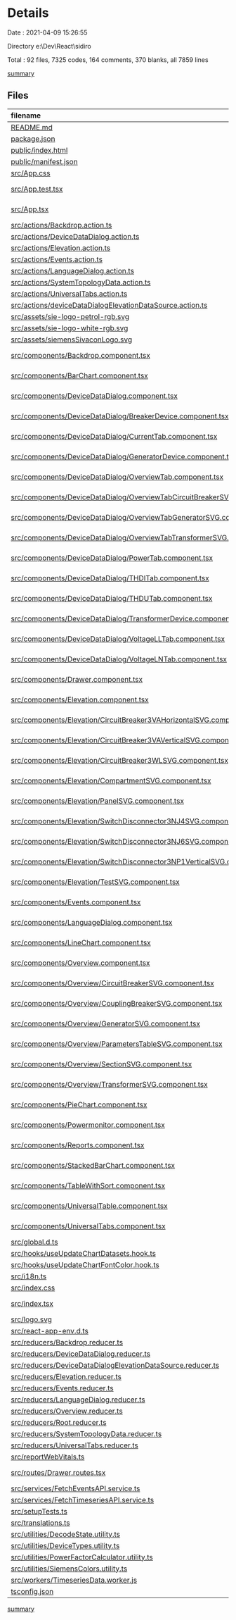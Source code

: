 # Details

Date : 2021-04-09 15:26:55

Directory e:\Dev\React\sidiro

Total : 92 files,  7325 codes, 164 comments, 370 blanks, all 7859 lines

[summary](results.md)

## Files
| filename | language | code | comment | blank | total |
| :--- | :--- | ---: | ---: | ---: | ---: |
| [README.md](/README.md) | Markdown | 26 | 0 | 21 | 47 |
| [package.json](/package.json) | JSON | 63 | 0 | 1 | 64 |
| [public/index.html](/public/index.html) | HTML | 21 | 23 | 1 | 45 |
| [public/manifest.json](/public/manifest.json) | JSON | 25 | 0 | 1 | 26 |
| [src/App.css](/src/App.css) | CSS | 0 | 0 | 1 | 1 |
| [src/App.test.tsx](/src/App.test.tsx) | TypeScript React | 8 | 0 | 2 | 10 |
| [src/App.tsx](/src/App.tsx) | TypeScript React | 87 | 0 | 8 | 95 |
| [src/actions/Backdrop.action.ts](/src/actions/Backdrop.action.ts) | TypeScript | 2 | 0 | 0 | 2 |
| [src/actions/DeviceDataDialog.action.ts](/src/actions/DeviceDataDialog.action.ts) | TypeScript | 14 | 0 | 1 | 15 |
| [src/actions/Elevation.action.ts](/src/actions/Elevation.action.ts) | TypeScript | 1 | 0 | 1 | 2 |
| [src/actions/Events.action.ts](/src/actions/Events.action.ts) | TypeScript | 3 | 0 | 1 | 4 |
| [src/actions/LanguageDialog.action.ts](/src/actions/LanguageDialog.action.ts) | TypeScript | 2 | 0 | 1 | 3 |
| [src/actions/SystemTopologyData.action.ts](/src/actions/SystemTopologyData.action.ts) | TypeScript | 2 | 0 | 0 | 2 |
| [src/actions/UniversalTabs.action.ts](/src/actions/UniversalTabs.action.ts) | TypeScript | 2 | 0 | 1 | 3 |
| [src/actions/deviceDataDialogElevationDataSource.action.ts](/src/actions/deviceDataDialogElevationDataSource.action.ts) | TypeScript | 9 | 0 | 1 | 10 |
| [src/assets/sie-logo-petrol-rgb.svg](/src/assets/sie-logo-petrol-rgb.svg) | XML | 42 | 1 | 1 | 44 |
| [src/assets/sie-logo-white-rgb.svg](/src/assets/sie-logo-white-rgb.svg) | XML | 42 | 1 | 1 | 44 |
| [src/assets/siemensSivaconLogo.svg](/src/assets/siemensSivaconLogo.svg) | XML | 1 | 0 | 0 | 1 |
| [src/components/Backdrop.component.tsx](/src/components/Backdrop.component.tsx) | TypeScript React | 21 | 0 | 4 | 25 |
| [src/components/BarChart.component.tsx](/src/components/BarChart.component.tsx) | TypeScript React | 56 | 1 | 5 | 62 |
| [src/components/DeviceDataDialog.component.tsx](/src/components/DeviceDataDialog.component.tsx) | TypeScript React | 92 | 0 | 5 | 97 |
| [src/components/DeviceDataDialog/BreakerDevice.component.tsx](/src/components/DeviceDataDialog/BreakerDevice.component.tsx) | TypeScript React | 28 | 0 | 2 | 30 |
| [src/components/DeviceDataDialog/CurrentTab.component.tsx](/src/components/DeviceDataDialog/CurrentTab.component.tsx) | TypeScript React | 110 | 0 | 5 | 115 |
| [src/components/DeviceDataDialog/GeneratorDevice.component.tsx](/src/components/DeviceDataDialog/GeneratorDevice.component.tsx) | TypeScript React | 35 | 0 | 2 | 37 |
| [src/components/DeviceDataDialog/OverviewTab.component.tsx](/src/components/DeviceDataDialog/OverviewTab.component.tsx) | TypeScript React | 371 | 6 | 9 | 386 |
| [src/components/DeviceDataDialog/OverviewTabCircuitBreakerSVG.component.tsx](/src/components/DeviceDataDialog/OverviewTabCircuitBreakerSVG.component.tsx) | TypeScript React | 137 | 0 | 3 | 140 |
| [src/components/DeviceDataDialog/OverviewTabGeneratorSVG.component.tsx](/src/components/DeviceDataDialog/OverviewTabGeneratorSVG.component.tsx) | TypeScript React | 31 | 0 | 3 | 34 |
| [src/components/DeviceDataDialog/OverviewTabTransformerSVG.component.tsx](/src/components/DeviceDataDialog/OverviewTabTransformerSVG.component.tsx) | TypeScript React | 44 | 5 | 3 | 52 |
| [src/components/DeviceDataDialog/PowerTab.component.tsx](/src/components/DeviceDataDialog/PowerTab.component.tsx) | TypeScript React | 125 | 0 | 5 | 130 |
| [src/components/DeviceDataDialog/THDITab.component.tsx](/src/components/DeviceDataDialog/THDITab.component.tsx) | TypeScript React | 110 | 0 | 5 | 115 |
| [src/components/DeviceDataDialog/THDUTab.component.tsx](/src/components/DeviceDataDialog/THDUTab.component.tsx) | TypeScript React | 111 | 0 | 5 | 116 |
| [src/components/DeviceDataDialog/TransformerDevice.component.tsx](/src/components/DeviceDataDialog/TransformerDevice.component.tsx) | TypeScript React | 40 | 0 | 2 | 42 |
| [src/components/DeviceDataDialog/VoltageLLTab.component.tsx](/src/components/DeviceDataDialog/VoltageLLTab.component.tsx) | TypeScript React | 110 | 0 | 5 | 115 |
| [src/components/DeviceDataDialog/VoltageLNTab.component.tsx](/src/components/DeviceDataDialog/VoltageLNTab.component.tsx) | TypeScript React | 110 | 0 | 5 | 115 |
| [src/components/Drawer.component.tsx](/src/components/Drawer.component.tsx) | TypeScript React | 319 | 4 | 13 | 336 |
| [src/components/Elevation.component.tsx](/src/components/Elevation.component.tsx) | TypeScript React | 269 | 5 | 12 | 286 |
| [src/components/Elevation/CircuitBreaker3VAHorizontalSVG.component.tsx](/src/components/Elevation/CircuitBreaker3VAHorizontalSVG.component.tsx) | TypeScript React | 17 | 0 | 1 | 18 |
| [src/components/Elevation/CircuitBreaker3VAVerticalSVG.component.tsx](/src/components/Elevation/CircuitBreaker3VAVerticalSVG.component.tsx) | TypeScript React | 43 | 0 | 1 | 44 |
| [src/components/Elevation/CircuitBreaker3WLSVG.component.tsx](/src/components/Elevation/CircuitBreaker3WLSVG.component.tsx) | TypeScript React | 78 | 0 | 2 | 80 |
| [src/components/Elevation/CompartmentSVG.component.tsx](/src/components/Elevation/CompartmentSVG.component.tsx) | TypeScript React | 89 | 0 | 3 | 92 |
| [src/components/Elevation/PanelSVG.component.tsx](/src/components/Elevation/PanelSVG.component.tsx) | TypeScript React | 94 | 3 | 4 | 101 |
| [src/components/Elevation/SwitchDisconnector3NJ4SVG.component.tsx](/src/components/Elevation/SwitchDisconnector3NJ4SVG.component.tsx) | TypeScript React | 23 | 0 | 1 | 24 |
| [src/components/Elevation/SwitchDisconnector3NJ6SVG.component.tsx](/src/components/Elevation/SwitchDisconnector3NJ6SVG.component.tsx) | TypeScript React | 32 | 0 | 1 | 33 |
| [src/components/Elevation/SwitchDisconnector3NP1VerticalSVG.component.tsx](/src/components/Elevation/SwitchDisconnector3NP1VerticalSVG.component.tsx) | TypeScript React | 29 | 0 | 1 | 30 |
| [src/components/Elevation/TestSVG.component.tsx](/src/components/Elevation/TestSVG.component.tsx) | TypeScript React | 51 | 0 | 3 | 54 |
| [src/components/Events.component.tsx](/src/components/Events.component.tsx) | TypeScript React | 181 | 1 | 10 | 192 |
| [src/components/LanguageDialog.component.tsx](/src/components/LanguageDialog.component.tsx) | TypeScript React | 56 | 0 | 4 | 60 |
| [src/components/LineChart.component.tsx](/src/components/LineChart.component.tsx) | TypeScript React | 96 | 3 | 8 | 107 |
| [src/components/Overview.component.tsx](/src/components/Overview.component.tsx) | TypeScript React | 423 | 4 | 17 | 444 |
| [src/components/Overview/CircuitBreakerSVG.component.tsx](/src/components/Overview/CircuitBreakerSVG.component.tsx) | TypeScript React | 277 | 1 | 3 | 281 |
| [src/components/Overview/CouplingBreakerSVG.component.tsx](/src/components/Overview/CouplingBreakerSVG.component.tsx) | TypeScript React | 182 | 3 | 4 | 189 |
| [src/components/Overview/GeneratorSVG.component.tsx](/src/components/Overview/GeneratorSVG.component.tsx) | TypeScript React | 72 | 0 | 2 | 74 |
| [src/components/Overview/ParametersTableSVG.component.tsx](/src/components/Overview/ParametersTableSVG.component.tsx) | TypeScript React | 103 | 0 | 3 | 106 |
| [src/components/Overview/SectionSVG.component.tsx](/src/components/Overview/SectionSVG.component.tsx) | TypeScript React | 52 | 0 | 4 | 56 |
| [src/components/Overview/TransformerSVG.component.tsx](/src/components/Overview/TransformerSVG.component.tsx) | TypeScript React | 93 | 1 | 3 | 97 |
| [src/components/PieChart.component.tsx](/src/components/PieChart.component.tsx) | TypeScript React | 52 | 0 | 5 | 57 |
| [src/components/Powermonitor.component.tsx](/src/components/Powermonitor.component.tsx) | TypeScript React | 20 | 0 | 3 | 23 |
| [src/components/Reports.component.tsx](/src/components/Reports.component.tsx) | TypeScript React | 376 | 48 | 31 | 455 |
| [src/components/StackedBarChart.component.tsx](/src/components/StackedBarChart.component.tsx) | TypeScript React | 60 | 1 | 5 | 66 |
| [src/components/TableWithSort.component.tsx](/src/components/TableWithSort.component.tsx) | TypeScript React | 195 | 14 | 18 | 227 |
| [src/components/UniversalTable.component.tsx](/src/components/UniversalTable.component.tsx) | TypeScript React | 39 | 0 | 3 | 42 |
| [src/components/UniversalTabs.component.tsx](/src/components/UniversalTabs.component.tsx) | TypeScript React | 80 | 3 | 9 | 92 |
| [src/global.d.ts](/src/global.d.ts) | TypeScript | 7 | 0 | 2 | 9 |
| [src/hooks/useUpdateChartDatasets.hook.ts](/src/hooks/useUpdateChartDatasets.hook.ts) | TypeScript | 18 | 2 | 2 | 22 |
| [src/hooks/useUpdateChartFontColor.hook.ts](/src/hooks/useUpdateChartFontColor.hook.ts) | TypeScript | 38 | 1 | 2 | 41 |
| [src/i18n.ts](/src/i18n.ts) | TypeScript | 31 | 11 | 11 | 53 |
| [src/index.css](/src/index.css) | CSS | 0 | 0 | 1 | 1 |
| [src/index.tsx](/src/index.tsx) | TypeScript React | 11 | 5 | 3 | 19 |
| [src/logo.svg](/src/logo.svg) | XML | 1 | 0 | 0 | 1 |
| [src/react-app-env.d.ts](/src/react-app-env.d.ts) | TypeScript | 0 | 1 | 1 | 2 |
| [src/reducers/Backdrop.reducer.ts](/src/reducers/Backdrop.reducer.ts) | TypeScript | 19 | 0 | 3 | 22 |
| [src/reducers/DeviceDataDialog.reducer.ts](/src/reducers/DeviceDataDialog.reducer.ts) | TypeScript | 39 | 0 | 4 | 43 |
| [src/reducers/DeviceDataDialogElevationDataSource.reducer.ts](/src/reducers/DeviceDataDialogElevationDataSource.reducer.ts) | TypeScript | 35 | 0 | 5 | 40 |
| [src/reducers/Elevation.reducer.ts](/src/reducers/Elevation.reducer.ts) | TypeScript | 777 | 1 | 5 | 783 |
| [src/reducers/Events.reducer.ts](/src/reducers/Events.reducer.ts) | TypeScript | 29 | 0 | 5 | 34 |
| [src/reducers/LanguageDialog.reducer.ts](/src/reducers/LanguageDialog.reducer.ts) | TypeScript | 19 | 0 | 3 | 22 |
| [src/reducers/Overview.reducer.ts](/src/reducers/Overview.reducer.ts) | TypeScript | 455 | 3 | 5 | 463 |
| [src/reducers/Root.reducer.ts](/src/reducers/Root.reducer.ts) | TypeScript | 22 | 0 | 2 | 24 |
| [src/reducers/SystemTopologyData.reducer.ts](/src/reducers/SystemTopologyData.reducer.ts) | TypeScript | 86 | 0 | 7 | 93 |
| [src/reducers/UniversalTabs.reducer.ts](/src/reducers/UniversalTabs.reducer.ts) | TypeScript | 19 | 1 | 3 | 23 |
| [src/reportWebVitals.ts](/src/reportWebVitals.ts) | TypeScript | 13 | 0 | 3 | 16 |
| [src/routes/Drawer.routes.tsx](/src/routes/Drawer.routes.tsx) | TypeScript React | 18 | 0 | 1 | 19 |
| [src/services/FetchEventsAPI.service.ts](/src/services/FetchEventsAPI.service.ts) | TypeScript | 20 | 0 | 2 | 22 |
| [src/services/FetchTimeseriesAPI.service.ts](/src/services/FetchTimeseriesAPI.service.ts) | TypeScript | 19 | 0 | 2 | 21 |
| [src/setupTests.ts](/src/setupTests.ts) | TypeScript | 1 | 4 | 1 | 6 |
| [src/translations.ts](/src/translations.ts) | TypeScript | 188 | 4 | 1 | 193 |
| [src/utilities/DecodeState.utility.ts](/src/utilities/DecodeState.utility.ts) | TypeScript | 19 | 0 | 0 | 19 |
| [src/utilities/DeviceTypes.utility.ts](/src/utilities/DeviceTypes.utility.ts) | TypeScript | 8 | 0 | 0 | 8 |
| [src/utilities/PowerFactorCalculator.utility.ts](/src/utilities/PowerFactorCalculator.utility.ts) | TypeScript | 9 | 0 | 0 | 9 |
| [src/utilities/SiemensColors.utility.ts](/src/utilities/SiemensColors.utility.ts) | TypeScript | 94 | 0 | 6 | 100 |
| [src/workers/TimeseriesData.worker.js](/src/workers/TimeseriesData.worker.js) | JavaScript | 23 | 3 | 4 | 30 |
| [tsconfig.json](/tsconfig.json) | JSON | 25 | 0 | 1 | 26 |

[summary](results.md)